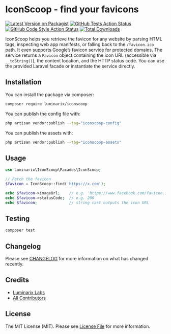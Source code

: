 # IconScoop - find your favicons

[![Latest Version on Packagist](https://img.shields.io/packagist/v/luminarix/iconscoop.svg?style=flat-square)](https://packagist.org/packages/luminarix/iconscoop)
[![GitHub Tests Action Status](https://img.shields.io/github/actions/workflow/status/luminarix/iconscoop/run-tests.yml?branch=main&label=tests&style=flat-square)](https://github.com/luminarix/iconscoop/actions?query=workflow%3Arun-tests+branch%3Amain)
[![GitHub Code Style Action Status](https://img.shields.io/github/actions/workflow/status/luminarix/iconscoop/fix-php-code-style-issues.yml?branch=main&label=code%20style&style=flat-square)](https://github.com/luminarix/iconscoop/actions?query=workflow%3A"Fix+PHP+code+style+issues"+branch%3Amain)
[![Total Downloads](https://img.shields.io/packagist/dt/luminarix/iconscoop.svg?style=flat-square)](https://packagist.org/packages/luminarix/iconscoop)

IconScoop helps you retrieve the favicon for any website by parsing HTML <link> tags, inspecting web app manifests, or falling back to the `/favicon.ico` path. It even supports Google’s favicon service for protected domains.
The service returns a `Favicon` object containing the icon URL (accessible via `__toString()`), the content location, and the HTTP status code.
You can use the provided Laravel facade or instantiate the service directly.

## Installation

You can install the package via composer:

```bash
composer require luminarix/iconscoop
```

You can publish the config file with:

```bash
php artisan vendor:publish --tag="iconscoop-config"
```

You can publish the assets with:
```bash
php artisan vendor:publish --tag="iconscoop-assets"
```


## Usage

```php
use Luminarix\IconScoop\Facades\IconScoop;

// Fetch the favicon
$favicon = IconScoop::find('https://x.com');

echo $favicon->imageUrl;    // e.g. 'https://www.facebook.com/favicon.ico'
echo $favicon->statusCode;  // e.g. 200
echo $favicon;              // string cast outputs the icon URL
```

## Testing

```bash
composer test
```

## Changelog

Please see [CHANGELOG](CHANGELOG.md) for more information on what has changed recently.

## Credits

- [Luminarix Labs](https://github.com/luminarix)
- [All Contributors](../../contributors)

## License

The MIT License (MIT). Please see [License File](LICENSE.md) for more information.
